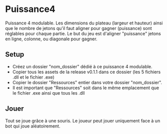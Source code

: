 # Puissance4

Puissance 4 modulable.
Les dimensions du plateau (largeur et hauteur) ainsi que le nombre de jetons qu'il faut aligner pour gagner (puissance) sont réglables pour chaque partie.
Le but du jeu est d'aligner "puissance" jetons en ligne, colonne, ou diagonale pour gagner.

## Setup

- Créez un dossier "nom_dossier" dédié à ce puissance 4 modulable.
- Copier tous les assets de la release v0.1.1 dans ce dossier (les 5 fichiers .dll et le fichier .exe)
- Copier le dossier "Ressources" entier dans votre dossier "nom_dossier".
- Il est important que "Ressources" soit dans le même emplacement que le fichier .exe ainsi que tous les .dll

## Jouer

Tout se joue grâce à une souris.
Le joueur peut jouer uniquement face à un bot qui joue aléatoirement.
